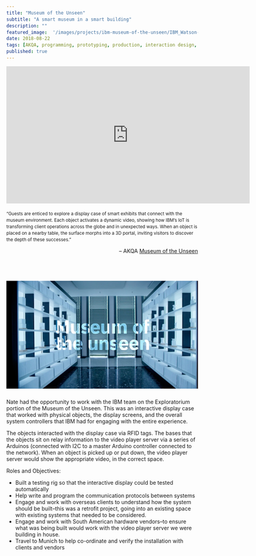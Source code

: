 ```yaml
---
title: "Museum of the Unseen"
subtitle: "A smart museum in a smart building"
description: ""
featured_image:  '/images/projects/ibm-museum-of-the-unseen/IBM_Watson-exploratorium.png'
date: 2018-08-22
tags: [AKQA, programming, prototyping, production, interaction design, installation, arduino]
published: true
---
```


<p><iframe src="https://player.vimeo.com/video/364335137" width="640" height="360" frameborder="0" allow="autoplay; fullscreen" allowfullscreen></iframe></p> 

<small>“Guests are enticed to explore a display case of smart exhibits that connect with the museum environment. Each object activates a dynamic video, showing how IBM’s IoT is transforming client operations across the globe and in unexpected ways. When an object is placed on a nearby table, the surface morphs into a 3D portal, inviting visitors to discover the depth of these successes.”</small>

<p align="right">– AKQA <a href="https://www.akqa.com/work/ibm/museum-of-the-unseen/">Museum of the Unseen</a></p>

<br />

# ![](/images/projects/ibm-museum-of-the-unseen/museum-of-the-unseen.jpg)

Nate had the opportunity to work with the IBM team on the Exploratorium portion of the Museum of the Unseen.
This was an interactive display case that worked with physical objects, the display screens, and the overall system controllers that IBM had for engaging with the entire experience.

The objects interacted with the display case via RFID tags.
The bases that the objects sit on relay information to the video player server via a series of Arduinos (connected with I2C to a master Arduino controller connected to the network).
When an object is picked up or put down, the video player server would show the appropriate video, in the correct space. 

Roles and Objectives:
* Built a testing rig so that the interactive display could be tested automatically
* Help write and program the communication protocols between systems
* Engage and work with overseas clients to understand how the system should be built–this was a retrofit project, going into an existing space with existing systems that needed to be considered.
* Engage and work with South American hardware vendors–to ensure what was being built would work with the video player server we were building in house.
* Travel to Munich to help co-ordinate and verify the installation with clients and vendors

